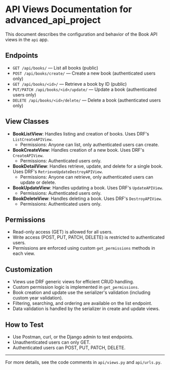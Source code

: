 # API Views Documentation for advanced_api_project

This document describes the configuration and behavior of the Book API views in the `api` app.

## Endpoints

- `GET /api/books/` — List all books (public)
- `POST /api/books/create/` — Create a new book (authenticated users only)
- `GET /api/books/<id>/` — Retrieve a book by ID (public)
- `PUT/PATCH /api/books/<id>/update/` — Update a book (authenticated users only)
- `DELETE /api/books/<id>/delete/` — Delete a book (authenticated users only)

## View Classes

- **BookListView**: Handles listing and creation of books. Uses DRF's `ListCreateAPIView`.
  - Permissions: Anyone can list, only authenticated users can create.
- **BookCreateView**: Handles creation of a new book. Uses DRF's `CreateAPIView`.
  - Permissions: Authenticated users only.
- **BookDetailView**: Handles retrieve, update, and delete for a single book. Uses DRF's `RetrieveUpdateDestroyAPIView`.
  - Permissions: Anyone can retrieve, only authenticated users can update or delete.
- **BookUpdateView**: Handles updating a book. Uses DRF's `UpdateAPIView`.
  - Permissions: Authenticated users only.
- **BookDeleteView**: Handles deleting a book. Uses DRF's `DestroyAPIView`.
  - Permissions: Authenticated users only.

## Permissions

- Read-only access (GET) is allowed for all users.
- Write access (POST, PUT, PATCH, DELETE) is restricted to authenticated users.
- Permissions are enforced using custom `get_permissions` methods in each view.

## Customization

- Views use DRF generic views for efficient CRUD handling.
- Custom permission logic is implemented in `get_permissions`.
- Book creation and update use the serializer's validation (including custom year validation).
- Filtering, searching, and ordering are available on the list endpoint.
- Data validation is handled by the serializer in create and update views.

## How to Test

- Use Postman, curl, or the Django admin to test endpoints.
- Unauthenticated users can only GET.
- Authenticated users can POST, PUT, PATCH, DELETE.

---

For more details, see the code comments in `api/views.py` and `api/urls.py`.
